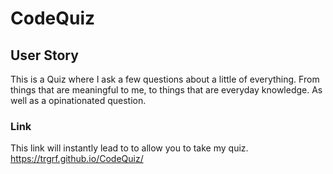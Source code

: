# CodeQuiz

## User Story 
This is a Quiz where I ask a few questions about a little of everything. From things that are meaningful to me, to things that are everyday knowledge. As well as a opinationated question. 

### Link
This link will instantly lead to to allow you to take my quiz.
https://trgrf.github.io/CodeQuiz/